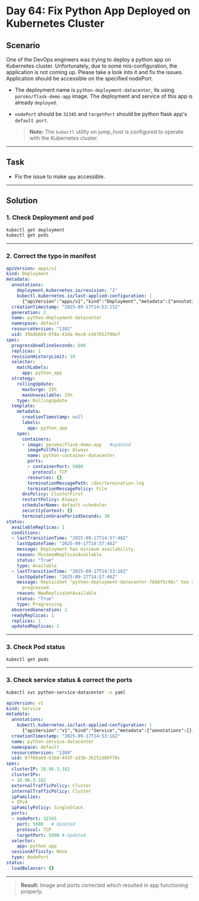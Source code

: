 # Day 64: Fix Python App Deployed on Kubernetes Cluster

## Scenario

One of the DevOps engineers was trying to deploy a python app on Kubernetes cluster. Unfortunately, due to some mis-configuration, the application is not coming up. Please take a look into it and fix the issues. Application should be accessible on the specified nodePort.

- The deployment name is `python-deployment-datacenter`, its using `poroko/flask-demo-app` image. The deployment and service of this app is already `deployed`.
- `nodePort` should be `32345` and `targetPort` should be python flask app's `default port`.

  > **Note:** The `kubectl` utility on jump_host is configured to operate with the Kubernetes cluster.

---

## Task

- Fix the issue to make `app` accessible.


---

## Solution

### 1. Check Deployment and pod

```bash
kubectl get deployment
kubectl get pods
```
---


### 2. Correct the typo in manifest
```yaml
apiVersion: apps/v1
kind: Deployment
metadata:
  annotations:
    deployment.kubernetes.io/revision: "2"
    kubectl.kubernetes.io/last-applied-configuration: |
      {"apiVersion":"apps/v1","kind":"Deployment","metadata":{"annotations":{},"name":"python-deployment-datacenter","namespace":"default"},"spec":{"replicas":1,"selector":{"matchLabels":{"app":"python_app"}},"template":{"metadata":{"labels":{"app":"python_app"}},"spec":{"containers":[{"image":"poroko/flask-app-demo","name":"python-container-datacenter","ports":[{"containerPort":5000}]}]}}}}
  creationTimestamp: "2025-09-17T14:53:15Z"
  generation: 2
  name: python-deployment-datacenter
  namespace: default
  resourceVersion: "1102"
  uid: 39bdb669-0f8a-43da-8ec8-e167052f08e7
spec:
  progressDeadlineSeconds: 600
  replicas: 1
  revisionHistoryLimit: 10
  selector:
    matchLabels:
      app: python_app
  strategy:
    rollingUpdate:
      maxSurge: 25%
      maxUnavailable: 25%
    type: RollingUpdate
  template:
    metadata:
      creationTimestamp: null
      labels:
        app: python_app
    spec:
      containers:
      - image: poroko/flask-demo-app   #updated 
        imagePullPolicy: Always
        name: python-container-datacenter
        ports:
        - containerPort: 5000
          protocol: TCP
        resources: {}
        terminationMessagePath: /dev/termination-log
        terminationMessagePolicy: File
      dnsPolicy: ClusterFirst
      restartPolicy: Always
      schedulerName: default-scheduler
      securityContext: {}
      terminationGracePeriodSeconds: 30
status:
  availableReplicas: 1
  conditions:
  - lastTransitionTime: "2025-09-17T14:57:46Z"
    lastUpdateTime: "2025-09-17T14:57:46Z"
    message: Deployment has minimum availability.
    reason: MinimumReplicasAvailable
    status: "True"
    type: Available
  - lastTransitionTime: "2025-09-17T14:53:16Z"
    lastUpdateTime: "2025-09-17T14:57:46Z"
    message: ReplicaSet "python-deployment-datacenter-76b8f5c96c" has successfully
      progressed.
    reason: NewReplicaSetAvailable
    status: "True"
    type: Progressing
  observedGeneration: 2
  readyReplicas: 1
  replicas: 1
  updatedReplicas: 1
```
---

### 3. Check Pod status
```bash
kubectl get pods

```
---

### 3. Check service status & correct the ports
```bash
kubectl svc python-service-datacenter -o yaml 

```

```yaml
apiVersion: v1
kind: Service
metadata:
  annotations:
    kubectl.kubernetes.io/last-applied-configuration: |
      {"apiVersion":"v1","kind":"Service","metadata":{"annotations":{},"name":"python-service-datacenter","namespace":"default"},"spec":{"ports":[{"nodePort":32345,"port":8080}],"selector":{"app":"python_app"},"type":"NodePort"}}
  creationTimestamp: "2025-09-17T14:53:16Z"
  name: python-service-datacenter
  namespace: default
  resourceVersion: "1309"
  uid: 67f06a69-61bd-443f-a33b-26251d89f78c
spec:
  clusterIP: 10.96.3.182
  clusterIPs:
  - 10.96.3.182
  externalTrafficPolicy: Cluster
  internalTrafficPolicy: Cluster
  ipFamilies:
  - IPv4
  ipFamilyPolicy: SingleStack
  ports:
  - nodePort: 32345
    port: 5000   # Updated
    protocol: TCP
    targetPort: 5000 # Updated
  selector:
    app: python_app
  sessionAffinity: None
  type: NodePort
status:
  loadBalancer: {}
```
---


> **Result:** Image and ports corrected which resulted in app functioning properly.


